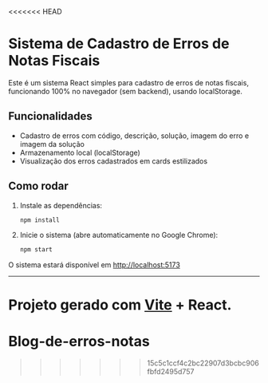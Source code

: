 <<<<<<< HEAD
# Sistema de Cadastro de Erros de Notas Fiscais

Este é um sistema React simples para cadastro de erros de notas fiscais, funcionando 100% no navegador (sem backend), usando localStorage.

## Funcionalidades

- Cadastro de erros com código, descrição, solução, imagem do erro e imagem da solução
- Armazenamento local (localStorage)
- Visualização dos erros cadastrados em cards estilizados

## Como rodar

1. Instale as dependências:

   ```sh
   npm install
   ```

2. Inicie o sistema (abre automaticamente no Google Chrome):

   ```sh
   npm start
   ```

O sistema estará disponível em [http://localhost:5173](http://localhost:5173)

---

Projeto gerado com [Vite](https://vitejs.dev/) + React.
=======
# Blog-de-erros-notas
>>>>>>> 15c5c1ccf4c2bc22907d3bcbc906fbfd2495d757
